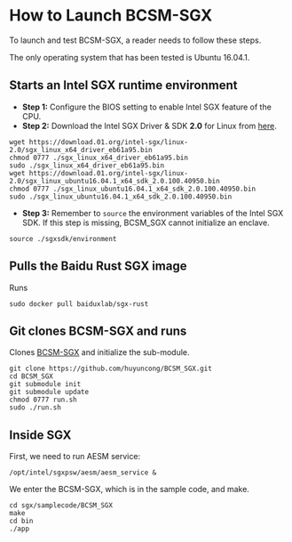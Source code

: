 # How to Launch BCSM-SGX

To launch and test BCSM-SGX, a reader needs to follow these steps.

The only operating system that has been tested is Ubuntu 16.04.1.

## Starts an Intel SGX runtime environment

* **Step 1:** Configure the BIOS setting to enable Intel SGX feature of the CPU.
* **Step 2:** Download the Intel SGX Driver & SDK **2.0** for Linux from [here](https://01.org/intel-software-guard-extensions/downloads).
```
wget https://download.01.org/intel-sgx/linux-2.0/sgx_linux_x64_driver_eb61a95.bin
chmod 0777 ./sgx_linux_x64_driver_eb61a95.bin
sudo ./sgx_linux_x64_driver_eb61a95.bin
wget https://download.01.org/intel-sgx/linux-2.0/sgx_linux_ubuntu16.04.1_x64_sdk_2.0.100.40950.bin
chmod 0777 ./sgx_linux_ubuntu16.04.1_x64_sdk_2.0.100.40950.bin
sudo ./sgx_linux_ubuntu16.04.1_x64_sdk_2.0.100.40950.bin
```
* **Step 3:** Remember to `source` the environment variables of the Intel SGX SDK. If this step is missing, BCSM_SGX cannot initialize an enclave.
```
source ./sgxsdk/environment
```
## Pulls the Baidu Rust SGX image

Runs
```
sudo docker pull baiduxlab/sgx-rust
```

## Git clones BCSM-SGX and runs

Clones [BCSM-SGX](https://github.com/huyuncong/BCSM_SGX) and initialize the sub-module.
```
git clone https://github.com/huyuncong/BCSM_SGX.git
cd BCSM_SGX
git submodule init
git submodule update
chmod 0777 run.sh
sudo ./run.sh
```

## Inside SGX

First, we need to run AESM service:
```
/opt/intel/sgxpsw/aesm/aesm_service &
```

We enter the BCSM-SGX, which is in the sample code, and make.
```
cd sgx/samplecode/BCSM_SGX
make
cd bin
./app
```

